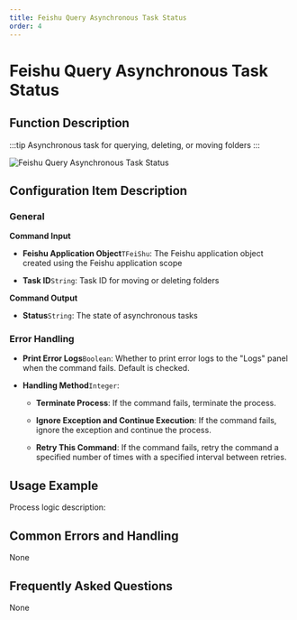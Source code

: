 ```yaml
---
title: Feishu Query Asynchronous Task Status
order: 4
---
```


# Feishu Query Asynchronous Task Status

## Function Description

:::tip 
Asynchronous task for querying, deleting, or moving folders
:::

![Feishu Query Asynchronous Task Status](../../../../assets/Feishu%20Query%20Asynchronous%20Task%20Status_command.png)

## Configuration Item Description

### General

**Command Input**

- **Feishu Application Object**`TFeiShu`: The Feishu application object created using the Feishu application scope

- **Task ID**`String`: Task ID for moving or deleting folders


**Command Output**

- **Status**`String`: The state of asynchronous tasks

### Error Handling

- **Print Error Logs**`Boolean`: Whether to print error logs to the "Logs" panel when the command fails. Default is checked. 

- **Handling Method**`Integer`:

    - **Terminate Process**: If the command fails, terminate the process.

    - **Ignore Exception and Continue Execution**: If the command fails, ignore the exception and continue the process.

    - **Retry This Command**: If the command fails, retry the command a specified number of times with a specified interval between retries.

## Usage Example

Process logic description:

## Common Errors and Handling

None

## Frequently Asked Questions

None

